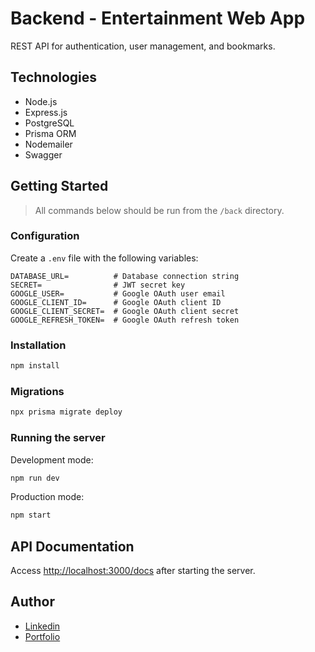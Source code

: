 # Backend - Entertainment Web App

REST API for authentication, user management, and bookmarks.

## Technologies

- Node.js
- Express.js
- PostgreSQL
- Prisma ORM
- Nodemailer
- Swagger

## Getting Started

> All commands below should be run from the `/back` directory.

### Configuration

Create a `.env` file with the following variables:

```
DATABASE_URL=          # Database connection string
SECRET=                # JWT secret key
GOOGLE_USER=           # Google OAuth user email
GOOGLE_CLIENT_ID=      # Google OAuth client ID
GOOGLE_CLIENT_SECRET=  # Google OAuth client secret
GOOGLE_REFRESH_TOKEN=  # Google OAuth refresh token
```

### Installation

```sh
npm install
```

### Migrations

```sh
npx prisma migrate deploy
```

### Running the server

Development mode:

```sh
npm run dev
```

Production mode:

```sh
npm start
```

## API Documentation

Access [http://localhost:3000/docs](http://localhost:3000/docs) after starting the server.

## Author

- [Linkedin](https://www.linkedin.com/in/weslleyvieira-dev/)
- [Portfolio](https://portfolio-weslleyvieira-projects.vercel.app/)

